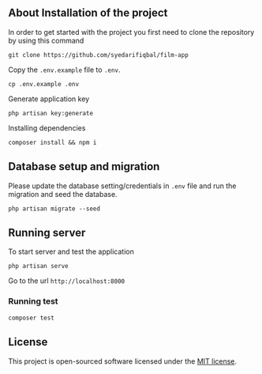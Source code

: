 ## About Installation of the project

In order to get started with the project you first need to clone the repository by using this command

```
git clone https://github.com/syedarifiqbal/film-app
```

Copy the `.env.example` file to `.env`.

```
cp .env.example .env
```

Generate application key

```
php artisan key:generate
```

Installing dependencies

```
composer install && npm i
```

## Database setup and migration

Please update the database setting/credentials in `.env` file and run the migration and seed the database.
```
php artisan migrate --seed
```

## Running server

To start server and test the application

```
php artisan serve
```

Go to the url `http://localhost:8000`

### Running test
```
composer test
```

## License

This project is open-sourced software licensed under the [MIT license](https://opensource.org/licenses/MIT).
